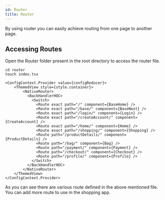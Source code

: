 ```yaml
---
id: Router
title: Router
---
```


By using router you can easily achieve routing from one page to another page.

## Accessing Routes
Open the Router folder present in the root directory to access the router file.

```
cd router
touch index.tsx
```

```
<ConfigContext.Provider value={configReducer}>
    <ThemedView style={style.container}>
        <NativeRouter>
          <BackHandlerHOC>
            <Switch>
              <Route exact path="/" component={BaseHome} />
              <Route exact path="/base/" component={BaseNext} />
              <Route exact path="/login/" component={Login} />
              <Route exact path="/createAccount/" component={CreateAccount} />
              <Route exact path="/home/" component={Home} />
              <Route exact path="/shopping/" component={Shopping} />
              <Route path="/productDetails/" component={ProductDetails} />
              <Route path="/bag/" component={Bag} />
              <Route path="/payment/" component={Payment} />
              <Route path="/checkout/" component={Checkout} />
              <Route path="/profile/" component={Profile} />
            </Switch>
          </BackHandlerHOC>
        </NativeRouter>
    </ThemedView>
</ConfigContext.Provider>
```

As you can see there are various route defined in the above mentioned file. You can add more route to use in the shopping app.
